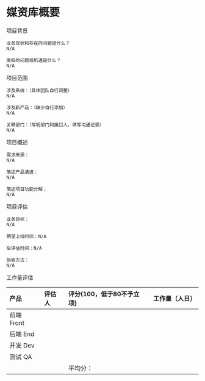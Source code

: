 # 媒资库概要

项目背景

```
业务现状和存在的问题是什么？
N/A

面临的问题或机遇是什么？
N/A
```

项目范围

```
涉及系统：（具体团队自行调整）
N/A

涉及新产品：（缺少自行添加）
N/A

关联部门：（写明部门和接口人，填写沟通记录）
N/A
```

项目概述

```
需求来源：
N/A

简述产品演进：
N/A

简述项目功能分解：
N/A
```

项目评估

```
业务目标：
N/A

期望上线时间：N/A

后评估时间：N/A

验收方法：
N/A
```

工作量评估

| 产品 | 评估人 | 评分\(100，低于80不予立项\) | 工作量（人日） |
| :--- | :--- | :--- | :--- |
| 前端 Front |  |  |  |
| 后端 End |  |  |  |
| 开发 Dev |  |  |  |
| 测试 QA |  |  |  |
|  |  | 平均分： |  |



